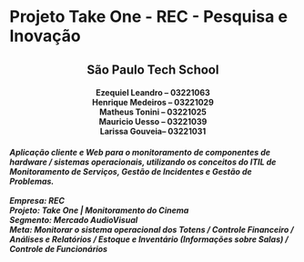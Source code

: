 # Projeto Take One - REC - Pesquisa e Inovação
<h2 align="center">São Paulo Tech School</h2>
<h4 align="center" >
  <span>Ezequiel Leandro – 03221063</span><br>
<span>Henrique Medeiros – 03221029</span><br>
<span>Matheus Tonini – 03221025</span><br>
<span>Mauricio Uesso – 03221039</span><br>
<span>Larissa Gouveia– 03221031</span><br>
</h4>
<h5>Aplicação cliente e Web para o monitoramento de componentes de hardware / sistemas operacionais, utilizando os conceitos do ITIL de Monitoramento de Serviços, Gestão de Incidentes e Gestão de Problemas.
<br><br>
Empresa: REC<br>
Projeto: Take One | Monitoramento do Cinema<br>
Segmento: Mercado AudioVisual<br>
Meta: Monitorar o sistema operacional dos Totens / Controle Financeiro / Análises e Relatórios / Estoque e Inventário (Informações sobre Salas) / Controle de Funcionários
</h5>
